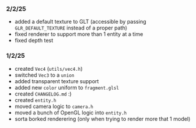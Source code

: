 ### 2/2/25
- added a default texture to GLT (accessible by passing `GLR_DEFAULT_TEXTURE` instead of a proper path)
- fixed renderer to support more than 1 entity at a time
- fixed depth test

### 1/2/25
- created `Vec4` (`utils/vec4.h`)
- switched `Vec3` to a `union`
- added transparent texture support
- added new `color` uniform to `fragment.glsl`
- created `CHANGELOG.md` :)
- created `entity.h`
- moved camera logic to `camera.h`
- moved a bunch of OpenGL logic into `entity.h`
- sorta borked renderering (only when trying to render more that 1 model)